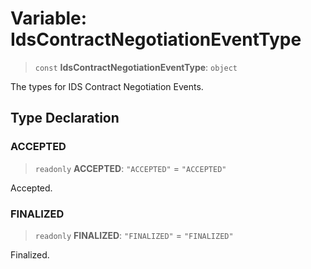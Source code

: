 # Variable: IdsContractNegotiationEventType

> `const` **IdsContractNegotiationEventType**: `object`

The types for IDS Contract Negotiation Events.

## Type Declaration

### ACCEPTED

> `readonly` **ACCEPTED**: `"ACCEPTED"` = `"ACCEPTED"`

Accepted.

### FINALIZED

> `readonly` **FINALIZED**: `"FINALIZED"` = `"FINALIZED"`

Finalized.
